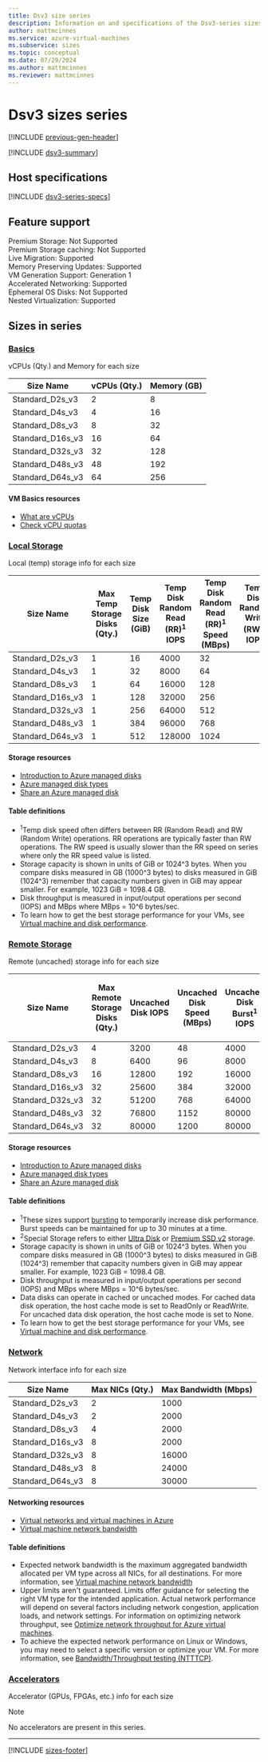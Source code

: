 ```yaml
---
title: Dsv3 size series
description: Information on and specifications of the Dsv3-series sizes
author: mattmcinnes
ms.service: azure-virtual-machines
ms.subservice: sizes
ms.topic: conceptual
ms.date: 07/29/2024
ms.author: mattmcinnes
ms.reviewer: mattmcinnes
---
```


# Dsv3 sizes series
[!INCLUDE [previous-gen-header](../includes/sizes-previous-gen-header.md)]

[!INCLUDE [dsv3-summary](./includes/dsv3-series-summary.md)]

## Host specifications
[!INCLUDE [dsv3-series-specs](./includes/dsv3-series-specs.md)]

## Feature support

Premium Storage: Not Supported<br>
Premium Storage caching: Not Supported<br>
Live Migration: Supported<br>
Memory Preserving Updates: Supported<br>
VM Generation Support: Generation 1<br>
Accelerated Networking: Supported<br>
Ephemeral OS Disks: Not Supported<br>
Nested Virtualization: Supported<br>

## Sizes in series

### [Basics](#tab/sizebasic)

vCPUs (Qty.) and Memory for each size

| Size Name | vCPUs (Qty.) | Memory (GB) |
| --- | --- | --- |
| Standard_D2s_v3 | 2 | 8 |
| Standard_D4s_v3 | 4 | 16 |
| Standard_D8s_v3 | 8 | 32 |
| Standard_D16s_v3 | 16 | 64 |
| Standard_D32s_v3 | 32 | 128 |
| Standard_D48s_v3 | 48 | 192 |
| Standard_D64s_v3 | 64 | 256 |

#### VM Basics resources
- [What are vCPUs](../../../virtual-machines/managed-disks-overview.md)
- [Check vCPU quotas](../../../virtual-machines/quotas.md)

### [Local Storage](#tab/sizestoragelocal)

Local (temp) storage info for each size

| Size Name | Max Temp Storage Disks (Qty.) | Temp Disk Size (GiB) | Temp Disk Random Read (RR)<sup>1</sup> IOPS | Temp Disk Random Read (RR)<sup>1</sup> Speed (MBps) | Temp Disk Random Write (RW)<sup>1</sup> IOPS | Temp Disk Random Write (RW)<sup>1</sup> Speed (MBps) |
| --- | --- | --- | --- | --- | --- | --- |
| Standard_D2s_v3 | 1 | 16 | 4000 | 32 |  |  |
| Standard_D4s_v3 | 1 | 32 | 8000 | 64 |  |  |
| Standard_D8s_v3 | 1 | 64 | 16000 | 128 |  |  |
| Standard_D16s_v3 | 1 | 128 | 32000 | 256 |  |  |
| Standard_D32s_v3 | 1 | 256 | 64000 | 512 |  |  |
| Standard_D48s_v3 | 1 | 384 | 96000 | 768 |  |  |
| Standard_D64s_v3 | 1 | 512 | 128000 | 1024 |  |  |

#### Storage resources
- [Introduction to Azure managed disks](../../../virtual-machines/managed-disks-overview.md)
- [Azure managed disk types](../../../virtual-machines/disks-types.md)
- [Share an Azure managed disk](../../../virtual-machines/disks-shared.md)

#### Table definitions
- <sup>1</sup>Temp disk speed often differs between RR (Random Read) and RW (Random Write) operations. RR operations are typically faster than RW operations. The RW speed is usually slower than the RR speed on series where only the RR speed value is listed.
- Storage capacity is shown in units of GiB or 1024^3 bytes. When you compare disks measured in GB (1000^3 bytes) to disks measured in GiB (1024^3) remember that capacity numbers given in GiB may appear smaller. For example, 1023 GiB = 1098.4 GB.
- Disk throughput is measured in input/output operations per second (IOPS) and MBps where MBps = 10^6 bytes/sec.
- To learn how to get the best storage performance for your VMs, see [Virtual machine and disk performance](../../../virtual-machines/disks-performance.md).

### [Remote Storage](#tab/sizestorageremote)

Remote (uncached) storage info for each size

| Size Name | Max Remote Storage Disks (Qty.) | Uncached Disk IOPS | Uncached Disk Speed (MBps) | Uncached Disk Burst<sup>1</sup> IOPS | Uncached Disk Burst<sup>1</sup> Speed (MBps) | Uncached Special<sup>2</sup> Disk IOPS | Uncached Special<sup>2</sup> Disk Speed (MBps) | Uncached Burst<sup>1</sup> Special<sup>2</sup> Disk IOPS | Uncached Burst<sup>1</sup> Special<sup>2</sup> Disk Speed (MBps) |
| --- | --- | --- | --- | --- | --- | --- | --- | --- | --- |
| Standard_D2s_v3 | 4 | 3200 | 48 | 4000 | 200 |  |  |  |  |
| Standard_D4s_v3 | 8 | 6400 | 96 | 8000 | 200 |  |  |  |  |
| Standard_D8s_v3 | 16 | 12800 | 192 | 16000 | 400 |  |  |  |  |
| Standard_D16s_v3 | 32 | 25600 | 384 | 32000 | 800 |  |  |  |  |
| Standard_D32s_v3 | 32 | 51200 | 768 | 64000 | 1600 |  |  |  |  |
| Standard_D48s_v3 | 32 | 76800 | 1152 | 80000 | 2000 |  |  |  |  |
| Standard_D64s_v3 | 32 | 80000 | 1200 | 80000 | 2000 |  |  |  |  |

#### Storage resources
- [Introduction to Azure managed disks](../../../virtual-machines/managed-disks-overview.md)
- [Azure managed disk types](../../../virtual-machines/disks-types.md)
- [Share an Azure managed disk](../../../virtual-machines/disks-shared.md)

#### Table definitions
- <sup>1</sup>These sizes support [bursting](../../disk-bursting.md) to temporarily increase disk performance. Burst speeds can be maintained for up to 30 minutes at a time.
- <sup>2</sup>Special Storage refers to either [Ultra Disk](../../../virtual-machines/disks-enable-ultra-ssd.md) or [Premium SSD v2](../../../virtual-machines/disks-deploy-premium-v2.md) storage.
- Storage capacity is shown in units of GiB or 1024^3 bytes. When you compare disks measured in GB (1000^3 bytes) to disks measured in GiB (1024^3) remember that capacity numbers given in GiB may appear smaller. For example, 1023 GiB = 1098.4 GB.
- Disk throughput is measured in input/output operations per second (IOPS) and MBps where MBps = 10^6 bytes/sec.
- Data disks can operate in cached or uncached modes. For cached data disk operation, the host cache mode is set to ReadOnly or ReadWrite. For uncached data disk operation, the host cache mode is set to None.
- To learn how to get the best storage performance for your VMs, see [Virtual machine and disk performance](../../../virtual-machines/disks-performance.md).


### [Network](#tab/sizenetwork)

Network interface info for each size

| Size Name | Max NICs (Qty.) | Max Bandwidth (Mbps) |
| --- | --- | --- |
| Standard_D2s_v3 | 2 | 1000 |
| Standard_D4s_v3 | 2 | 2000 |
| Standard_D8s_v3 | 4 | 2000 |
| Standard_D16s_v3 | 8 | 2000 |
| Standard_D32s_v3 | 8 | 16000 |
| Standard_D48s_v3 | 8 | 24000 |
| Standard_D64s_v3 | 8 | 30000 |

#### Networking resources
- [Virtual networks and virtual machines in Azure](/azure/virtual-network/network-overview)
- [Virtual machine network bandwidth](/azure/virtual-network/virtual-machine-network-throughput)

#### Table definitions
- Expected network bandwidth is the maximum aggregated bandwidth allocated per VM type across all NICs, for all destinations. For more information, see [Virtual machine network bandwidth](/azure/virtual-network/virtual-machine-network-throughput)
- Upper limits aren't guaranteed. Limits offer guidance for selecting the right VM type for the intended application. Actual network performance will depend on several factors including network congestion, application loads, and network settings. For information on optimizing network throughput, see [Optimize network throughput for Azure virtual machines](/azure/virtual-network/virtual-network-optimize-network-bandwidth). 
-  To achieve the expected network performance on Linux or Windows, you may need to select a specific version or optimize your VM. For more information, see [Bandwidth/Throughput testing (NTTTCP)](/azure/virtual-network/virtual-network-bandwidth-testing).

### [Accelerators](#tab/sizeaccelerators)

Accelerator (GPUs, FPGAs, etc.) info for each size

> [!NOTE]
> No accelerators are present in this series.

---

[!INCLUDE [sizes-footer](../includes/sizes-footer.md)]
